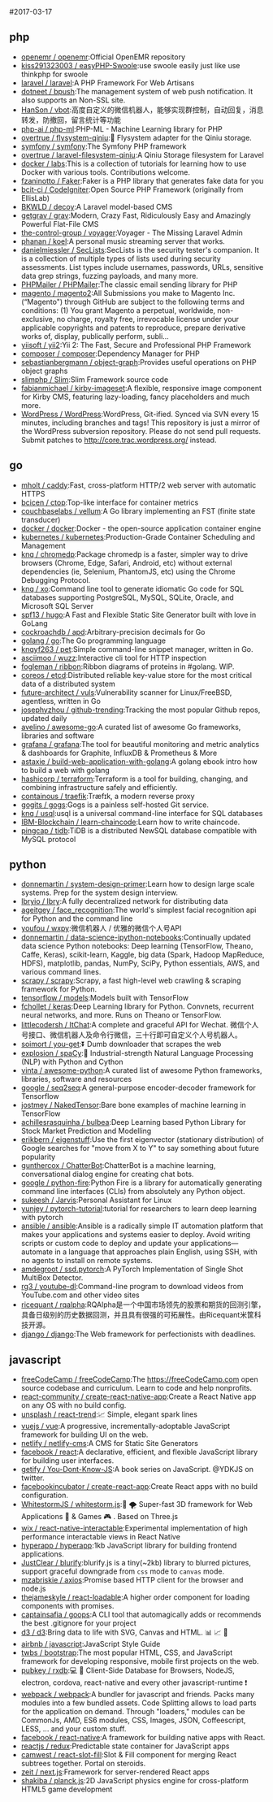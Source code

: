 #2017-03-17

## php
* [openemr / openemr](https://github.com/openemr/openemr):Official OpenEMR repository
* [kiss291323003 / easyPHP-Swoole](https://github.com/kiss291323003/easyPHP-Swoole):use swoole easily just like use thinkphp for swoole
* [laravel / laravel](https://github.com/laravel/laravel):A PHP Framework For Web Artisans
* [dotneet / bpush](https://github.com/dotneet/bpush):The management system of web push notification. It also supports an Non-SSL site.
* [HanSon / vbot](https://github.com/HanSon/vbot):高度自定义的微信机器人，能够实现群控制，自动回复，消息转发，防撤回，留言统计等功能
* [php-ai / php-ml](https://github.com/php-ai/php-ml):PHP-ML - Machine Learning library for PHP
* [overtrue / flysystem-qiniu](https://github.com/overtrue/flysystem-qiniu):💾 Flysystem adapter for the Qiniu storage.
* [symfony / symfony](https://github.com/symfony/symfony):The Symfony PHP framework
* [overtrue / laravel-filesystem-qiniu](https://github.com/overtrue/laravel-filesystem-qiniu):A Qiniu Storage filesystem for Laravel
* [docker / labs](https://github.com/docker/labs):This is a collection of tutorials for learning how to use Docker with various tools. Contributions welcome.
* [fzaninotto / Faker](https://github.com/fzaninotto/Faker):Faker is a PHP library that generates fake data for you
* [bcit-ci / CodeIgniter](https://github.com/bcit-ci/CodeIgniter):Open Source PHP Framework (originally from EllisLab)
* [BKWLD / decoy](https://github.com/BKWLD/decoy):A Laravel model-based CMS
* [getgrav / grav](https://github.com/getgrav/grav):Modern, Crazy Fast, Ridiculously Easy and Amazingly Powerful Flat-File CMS
* [the-control-group / voyager](https://github.com/the-control-group/voyager):Voyager - The Missing Laravel Admin
* [phanan / koel](https://github.com/phanan/koel):A personal music streaming server that works.
* [danielmiessler / SecLists](https://github.com/danielmiessler/SecLists):SecLists is the security tester's companion. It is a collection of multiple types of lists used during security assessments. List types include usernames, passwords, URLs, sensitive data grep strings, fuzzing payloads, and many more.
* [PHPMailer / PHPMailer](https://github.com/PHPMailer/PHPMailer):The classic email sending library for PHP
* [magento / magento2](https://github.com/magento/magento2):All Submissions you make to Magento Inc. (“Magento") through GitHub are subject to the following terms and conditions: (1) You grant Magento a perpetual, worldwide, non-exclusive, no charge, royalty free, irrevocable license under your applicable copyrights and patents to reproduce, prepare derivative works of, display, publically perform, subli…
* [yiisoft / yii2](https://github.com/yiisoft/yii2):Yii 2: The Fast, Secure and Professional PHP Framework
* [composer / composer](https://github.com/composer/composer):Dependency Manager for PHP
* [sebastianbergmann / object-graph](https://github.com/sebastianbergmann/object-graph):Provides useful operations on PHP object graphs
* [slimphp / Slim](https://github.com/slimphp/Slim):Slim Framework source code
* [fabianmichael / kirby-imageset](https://github.com/fabianmichael/kirby-imageset):A flexible, responsive image component for Kirby CMS, featuring lazy-loading, fancy placeholders and much more.
* [WordPress / WordPress](https://github.com/WordPress/WordPress):WordPress, Git-ified. Synced via SVN every 15 minutes, including branches and tags! This repository is just a mirror of the WordPress subversion repository. Please do not send pull requests. Submit patches to http://core.trac.wordpress.org/ instead.

## go
* [mholt / caddy](https://github.com/mholt/caddy):Fast, cross-platform HTTP/2 web server with automatic HTTPS
* [bcicen / ctop](https://github.com/bcicen/ctop):Top-like interface for container metrics
* [couchbaselabs / vellum](https://github.com/couchbaselabs/vellum):A Go library implementing an FST (finite state transducer)
* [docker / docker](https://github.com/docker/docker):Docker - the open-source application container engine
* [kubernetes / kubernetes](https://github.com/kubernetes/kubernetes):Production-Grade Container Scheduling and Management
* [knq / chromedp](https://github.com/knq/chromedp):Package chromedp is a faster, simpler way to drive browsers (Chrome, Edge, Safari, Android, etc) without external dependencies (ie, Selenium, PhantomJS, etc) using the Chrome Debugging Protocol.
* [knq / xo](https://github.com/knq/xo):Command line tool to generate idiomatic Go code for SQL databases supporting PostgreSQL, MySQL, SQLite, Oracle, and Microsoft SQL Server
* [spf13 / hugo](https://github.com/spf13/hugo):A Fast and Flexible Static Site Generator built with love in GoLang
* [cockroachdb / apd](https://github.com/cockroachdb/apd):Arbitrary-precision decimals for Go
* [golang / go](https://github.com/golang/go):The Go programming language
* [knqyf263 / pet](https://github.com/knqyf263/pet):Simple command-line snippet manager, written in Go.
* [asciimoo / wuzz](https://github.com/asciimoo/wuzz):Interactive cli tool for HTTP inspection
* [fogleman / ribbon](https://github.com/fogleman/ribbon):Ribbon diagrams of proteins in #golang. WIP.
* [coreos / etcd](https://github.com/coreos/etcd):Distributed reliable key-value store for the most critical data of a distributed system
* [future-architect / vuls](https://github.com/future-architect/vuls):Vulnerability scanner for Linux/FreeBSD, agentless, written in Go
* [josephyzhou / github-trending](https://github.com/josephyzhou/github-trending):Tracking the most popular Github repos, updated daily
* [avelino / awesome-go](https://github.com/avelino/awesome-go):A curated list of awesome Go frameworks, libraries and software
* [grafana / grafana](https://github.com/grafana/grafana):The tool for beautiful monitoring and metric analytics & dashboards for Graphite, InfluxDB & Prometheus & More
* [astaxie / build-web-application-with-golang](https://github.com/astaxie/build-web-application-with-golang):A golang ebook intro how to build a web with golang
* [hashicorp / terraform](https://github.com/hashicorp/terraform):Terraform is a tool for building, changing, and combining infrastructure safely and efficiently.
* [containous / traefik](https://github.com/containous/traefik):Træfɪk, a modern reverse proxy
* [gogits / gogs](https://github.com/gogits/gogs):Gogs is a painless self-hosted Git service.
* [knq / usql](https://github.com/knq/usql):usql is a universal command-line interface for SQL databases
* [IBM-Blockchain / learn-chaincode](https://github.com/IBM-Blockchain/learn-chaincode):Learn how to write chaincode.
* [pingcap / tidb](https://github.com/pingcap/tidb):TiDB is a distributed NewSQL database compatible with MySQL protocol

## python
* [donnemartin / system-design-primer](https://github.com/donnemartin/system-design-primer):Learn how to design large scale systems. Prep for the system design interview.
* [lbryio / lbry](https://github.com/lbryio/lbry):A fully decentralized network for distributing data
* [ageitgey / face_recognition](https://github.com/ageitgey/face_recognition):The world's simplest facial recognition api for Python and the command line
* [youfou / wxpy](https://github.com/youfou/wxpy):微信机器人 / 优雅的微信个人号API
* [donnemartin / data-science-ipython-notebooks](https://github.com/donnemartin/data-science-ipython-notebooks):Continually updated data science Python notebooks: Deep learning (TensorFlow, Theano, Caffe, Keras), scikit-learn, Kaggle, big data (Spark, Hadoop MapReduce, HDFS), matplotlib, pandas, NumPy, SciPy, Python essentials, AWS, and various command lines.
* [scrapy / scrapy](https://github.com/scrapy/scrapy):Scrapy, a fast high-level web crawling & scraping framework for Python.
* [tensorflow / models](https://github.com/tensorflow/models):Models built with TensorFlow
* [fchollet / keras](https://github.com/fchollet/keras):Deep Learning library for Python. Convnets, recurrent neural networks, and more. Runs on Theano or TensorFlow.
* [littlecodersh / ItChat](https://github.com/littlecodersh/ItChat):A complete and graceful API for Wechat. 微信个人号接口、微信机器人及命令行微信，三十行即可自定义个人号机器人。
* [soimort / you-get](https://github.com/soimort/you-get):⏬ Dumb downloader that scrapes the web
* [explosion / spaCy](https://github.com/explosion/spaCy):💫 Industrial-strength Natural Language Processing (NLP) with Python and Cython
* [vinta / awesome-python](https://github.com/vinta/awesome-python):A curated list of awesome Python frameworks, libraries, software and resources
* [google / seq2seq](https://github.com/google/seq2seq):A general-purpose encoder-decoder framework for Tensorflow
* [jostmey / NakedTensor](https://github.com/jostmey/NakedTensor):Bare bone examples of machine learning in TensorFlow
* [achillesrasquinha / bulbea](https://github.com/achillesrasquinha/bulbea):Deep Learning based Python Library for Stock Market Prediction and Modelling
* [erikbern / eigenstuff](https://github.com/erikbern/eigenstuff):Use the first eigenvector (stationary distribution) of Google searches for "move from X to Y" to say something about future popularity
* [gunthercox / ChatterBot](https://github.com/gunthercox/ChatterBot):ChatterBot is a machine learning, conversational dialog engine for creating chat bots.
* [google / python-fire](https://github.com/google/python-fire):Python Fire is a library for automatically generating command line interfaces (CLIs) from absolutely any Python object.
* [sukeesh / Jarvis](https://github.com/sukeesh/Jarvis):Personal Assistant for Linux
* [yunjey / pytorch-tutorial](https://github.com/yunjey/pytorch-tutorial):tutorial for researchers to learn deep learning with pytorch
* [ansible / ansible](https://github.com/ansible/ansible):Ansible is a radically simple IT automation platform that makes your applications and systems easier to deploy. Avoid writing scripts or custom code to deploy and update your applications— automate in a language that approaches plain English, using SSH, with no agents to install on remote systems.
* [amdegroot / ssd.pytorch](https://github.com/amdegroot/ssd.pytorch):A PyTorch Implementation of Single Shot MultiBox Detector.
* [rg3 / youtube-dl](https://github.com/rg3/youtube-dl):Command-line program to download videos from YouTube.com and other video sites
* [ricequant / rqalpha](https://github.com/ricequant/rqalpha):RQAlpha是一个中国市场领先的股票和期货的回测引擎，具备日级别的历史数据回测，并且具有很强的可拓展性。由Ricequant米筐科技开源。
* [django / django](https://github.com/django/django):The Web framework for perfectionists with deadlines.

## javascript
* [freeCodeCamp / freeCodeCamp](https://github.com/freeCodeCamp/freeCodeCamp):The https://freeCodeCamp.com open source codebase and curriculum. Learn to code and help nonprofits.
* [react-community / create-react-native-app](https://github.com/react-community/create-react-native-app):Create a React Native app on any OS with no build config.
* [unsplash / react-trend](https://github.com/unsplash/react-trend):📈 Simple, elegant spark lines
* [vuejs / vue](https://github.com/vuejs/vue):A progressive, incrementally-adoptable JavaScript framework for building UI on the web.
* [netlify / netlify-cms](https://github.com/netlify/netlify-cms):A CMS for Static Site Generators
* [facebook / react](https://github.com/facebook/react):A declarative, efficient, and flexible JavaScript library for building user interfaces.
* [getify / You-Dont-Know-JS](https://github.com/getify/You-Dont-Know-JS):A book series on JavaScript. @YDKJS on twitter.
* [facebookincubator / create-react-app](https://github.com/facebookincubator/create-react-app):Create React apps with no build configuration.
* [WhitestormJS / whitestorm.js](https://github.com/WhitestormJS/whitestorm.js):🚀 🌪 Super-fast 3D framework for Web Applications 🥇 & Games 🎮 . Based on Three.js
* [wix / react-native-interactable](https://github.com/wix/react-native-interactable):Experimental implementation of high performance interactable views in React Native
* [hyperapp / hyperapp](https://github.com/hyperapp/hyperapp):1kb JavaScript library for building frontend applications.
* [JustClear / blurify](https://github.com/JustClear/blurify):blurify.js is a tiny(~2kb) library to blurred pictures, support graceful downgrade from `css` mode to `canvas` mode.
* [mzabriskie / axios](https://github.com/mzabriskie/axios):Promise based HTTP client for the browser and node.js
* [thejameskyle / react-loadable](https://github.com/thejameskyle/react-loadable):A higher order component for loading components with promises.
* [captainsafia / goops](https://github.com/captainsafia/goops):A CLI tool that automagically adds or recommends the best .gitignore for your project
* [d3 / d3](https://github.com/d3/d3):Bring data to life with SVG, Canvas and HTML. 📊 📈 🎉
* [airbnb / javascript](https://github.com/airbnb/javascript):JavaScript Style Guide
* [twbs / bootstrap](https://github.com/twbs/bootstrap):The most popular HTML, CSS, and JavaScript framework for developing responsive, mobile first projects on the web.
* [pubkey / rxdb](https://github.com/pubkey/rxdb):💻 📱 Client-Side Database for Browsers, NodeJS, electron, cordova, react-native and every other javascript-runtime ❗️
* [webpack / webpack](https://github.com/webpack/webpack):A bundler for javascript and friends. Packs many modules into a few bundled assets. Code Splitting allows to load parts for the application on demand. Through "loaders," modules can be CommonJs, AMD, ES6 modules, CSS, Images, JSON, Coffeescript, LESS, ... and your custom stuff.
* [facebook / react-native](https://github.com/facebook/react-native):A framework for building native apps with React.
* [reactjs / redux](https://github.com/reactjs/redux):Predictable state container for JavaScript apps
* [camwest / react-slot-fill](https://github.com/camwest/react-slot-fill):Slot & Fill component for merging React subtrees together. Portal on steroids.
* [zeit / next.js](https://github.com/zeit/next.js):Framework for server-rendered React apps
* [shakiba / planck.js](https://github.com/shakiba/planck.js):2D JavaScript physics engine for cross-platform HTML5 game development
